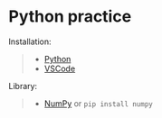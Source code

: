 # Python practice
Installation: 
>  * [Python](https://www.python.org/downloads/) 
>  * [VSCode](https://code.visualstudio.com)

Library:
>  * [NumPy](https://numpy.org) or ``` pip install numpy ```
